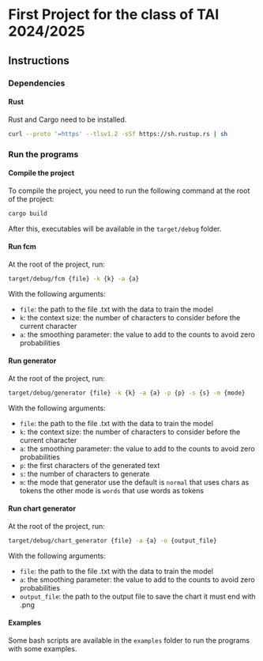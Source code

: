 # First Project for the class of TAI 2024/2025

## Instructions

### Dependencies

#### Rust
Rust and Cargo need to be installed.
```bash
curl --proto '=https' --tlsv1.2 -sSf https://sh.rustup.rs | sh
```

### Run the programs

#### Compile the project
To compile the project, you need to run the following command at the root of the project:
```bash
cargo build
```
After this, executables will be available in the `target/debug` folder.

#### Run fcm
At the root of the project, run:
```bash
target/debug/fcm {file} -k {k} -a {a}
```

With the following arguments:
- `file`: the path to the file .txt with the data to train the model
- `k`: the context size: the number of characters to consider before the current character
- `a`: the smoothing parameter: the value to add to the counts to avoid zero probabilities

#### Run generator
At the root of the project, run:
```bash
target/debug/generator {file} -k {k} -a {a} -p {p} -s {s} -m {mode}
```

With the following arguments:
- `file`: the path to the file .txt with the data to train the model
- `k`: the context size: the number of characters to consider before the current character
- `a`: the smoothing parameter: the value to add to the counts to avoid zero probabilities
- `p`: the first characters of the generated text
- `s`: the number of characters to generate
- `m`: the mode that generator use the default is `normal` that uses chars as tokens the other mode is `words` that use words as tokens

#### Run chart generator
At the root of the project, run:
```bash
target/debug/chart_generator {file} -a {a} -o {output_file}
```

With the following arguments:
- `file`: the path to the file .txt with the data to train the model
- `a`: the smoothing parameter: the value to add to the counts to avoid zero probabilities
- `output_file`: the path to the output file to save the chart it must end with .png

#### Examples
Some bash scripts are available in the `examples` folder to run the programs with some examples.
